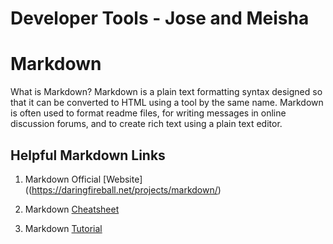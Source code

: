 Developer Tools - Jose and Meisha
===
Markdown
===
What is Markdown? Markdown is a plain text formatting syntax designed so that it can be converted to HTML using a tool by the same name. Markdown is often used to format readme files, for writing messages in online discussion forums, and to create rich text using a plain text editor.

Helpful Markdown Links
---
1. Markdown Official [Website]((https://daringfireball.net/projects/markdown/)

2. Markdown [Cheatsheet](https://github.com/adam-p/markdown-here/wiki/Markdown-Cheatsheet)

3. Markdown [Tutorial](http://www.markdowntutorial.com/)

